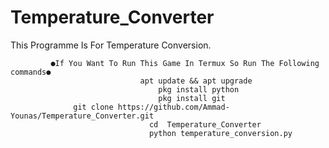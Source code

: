 # Temperature_Converter
This Programme Is For Temperature Conversion.






         
         
         
         
         
         
         
         
         
         
             ●If You Want To Run This Game In Termux So Run The Following commands●
                                 apt update && apt upgrade
                                     pkg install python
                                     pkg install git
                  git clone https://github.com/Ammad-Younas/Temperature_Converter.git
                                   cd  Temperature_Converter
                                   python temperature_conversion.py 
